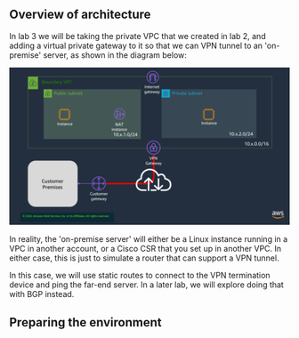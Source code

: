 ## Overview of architecture

In lab 3 we will be taking the private VPC that we created in lab 2, and adding a virtual private gateway to it so that we can VPN tunnel to an 'on-premise' server, as shown in the diagram below:

![Lab3 Architecture](img/lab3.png)

In reality, the 'on-premise server' will either be a Linux instance running in a VPC in another account, or a Cisco CSR that you set up in another VPC. In either case, this is just to simulate a router that can support a VPN tunnel.

In this case, we will use static routes to connect to the VPN termination device and ping the far-end server. In a later lab, we will explore doing that with BGP instead.

## Preparing the environment

